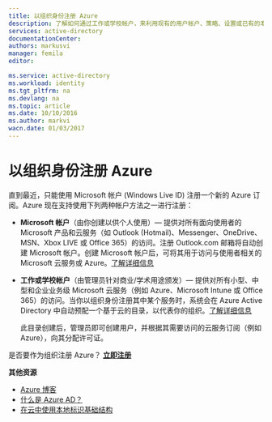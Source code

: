 ```yaml
---
title: 以组织身份注册 Azure
description: 了解如何通过工作或学校帐户，来利用现有的用户帐户、策略、设置或已有的本地服务器部署，以及提高组织的本地标识基础结构与 Azure AD 之间的效率。
services: active-directory
documentationCenter: 
authors: markusvi
manager: femila
editor: 

ms.service: active-directory
ms.workload: identity
ms.tgt_pltfrm: na
ms.devlang: na
ms.topic: article
ms.date: 10/10/2016
ms.author: markvi
wacn.date: 01/03/2017
---
```


# 以组织身份注册 Azure

直到最近，只能使用 Microsoft 帐户 (Windows Live ID) 注册一个新的 Azure 订阅。Azure 现在支持使用下列两种帐户方法之一进行注册：

- **Microsoft 帐户**（由你创建以供个人使用）— 提供对所有面向使用者的 Microsoft 产品和云服务（如 Outlook (Hotmail)、Messenger、OneDrive、MSN、Xbox LIVE 或 Office 365）的访问。注册 Outlook.com 邮箱将自动创建 Microsoft 帐户。创建 Microsoft 帐户后，可将其用于访问与使用者相关的 Microsoft 云服务或 Azure。[了解详细信息](http://www.microsoft.com/account/default.aspx)

- **工作或学校帐户**（由管理员针对商业/学术用途颁发）— 提供对所有小型、中型和企业业务级 Microsoft 云服务（例如 Azure、Microsoft Intune 或 Office 365）的访问。当你以组织身份注册其中某个服务时，系统会在 Azure Active Directory 中自动预配一个基于云的目录，以代表你的组织。[了解详细信息](./active-directory-administer.md)

	此目录创建后，管理员即可创建用户，并根据其需要访问的云服务订阅（例如 Azure），向其分配许可证。

是否要作为组织注册 Azure？ [**立即注册**](https://www.azure.cn/pricing/)

**其他资源**

- [Azure 博客](https://azure.microsoft.com/blog/)
- [什么是 Azure AD？](./active-directory-whatis.md)
- [在云中使用本地标识基础结构](./active-directory-aadconnect.md)

<!---HONumber=Mooncake_Quality_Review_1230_2016-->
